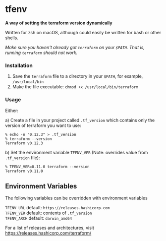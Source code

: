 # tfenv

**A way of setting the terraform version dynamically**

Written for zsh on macOS, although could easily be written for bash or other shells.

*Make sure you haven't already got `terraform` on your `$PATH`. That is, running `terraform` should not work.*

### Installation

1. Save the `terraform` file to a directory in your `$PATH`, for example, `/usr/local/bin`  
2. Make the file executable: `chmod +x /usr/local/bin/terraform`  

### Usage

Either:  

a) Create a file in your project called `.tf_version` which contains only the version of terraform you want to use:
```
% echo -n "0.12.3" > .tf_version
% terraform --version
Terraform v0.12.3
```

b) Set the environment variable `TFENV_VER` (Note: overrides value from `.tf_version` file):
```
% TFENV_VER=0.11.0 terraform --version
Terraform v0.11.0
```

## Environment Variables

The following variables can be overridden with environment variables

`TFENV_URL` default: `https://releases.hashicorp.com`  
`TFENV_VER` default: contents of `.tf_version`  
`TFENV_ARCH` default: `darwin_amd64`  

For a list of releases and architectures, visit https://releases.hashicorp.com/terraform/
